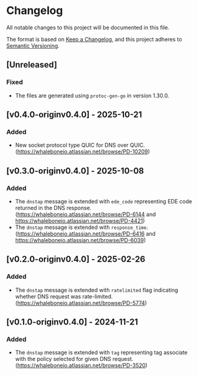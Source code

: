 # Changelog

All notable changes to this project will be documented in this file.

The format is based on [Keep a Changelog](https://keepachangelog.com/en/1.0.0/),
and this project adheres to [Semantic Versioning](https://semver.org/spec/v2.0.0.html).

## [Unreleased]
### Fixed
- The files are generated using `protoc-gen-go` in version 1.30.0.

## [v0.4.0-originv0.4.0] - 2025-10-21
### Added
- New socket protocol type QUIC for DNS over QUIC. (https://whaleboneio.atlassian.net/browse/PD-10209)

## [v0.3.0-originv0.4.0] - 2025-10-08
### Added
- The `dnstap` message is extended with `ede_code` representing EDE code returned in the DNS response. (https://whaleboneio.atlassian.net/browse/PD-6144 and https://whaleboneio.atlassian.net/browse/PD-4421)
- The `dnstap` message is extended with `response_time`. (https://whaleboneio.atlassian.net/browse/PD-6416 and https://whaleboneio.atlassian.net/browse/PD-6039)

## [v0.2.0-originv0.4.0] - 2025-02-26
### Added
- The `dnstap` message is extended with `ratelimited` flag indicating whether DNS request was rate-limited. (https://whaleboneio.atlassian.net/browse/PD-5774)

## [v0.1.0-originv0.4.0] - 2024-11-21
### Added
- The `dnstap` message is extended with `tag` representing tag associate with the policy selected for given DNS request. (https://whaleboneio.atlassian.net/browse/PD-3520)
